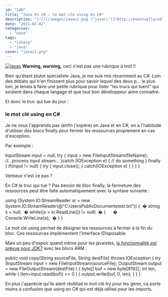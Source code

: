 ```yaml
---
id: "146"
title: "Java Vs C# : le mot clé using en C#"
description: "[![](/images/javac1.png \"javac\")](http://eventuallycoding.com/wp-content/uploads/2011/05/javac1.png) **Warning, warning,** ceci n'est pas une rubrique..."
date: "2011-02-02"
categories: 
  - "waza"
tags: 
  - "csharp"
  - "java"
cover: "javac1.png"
---
```


[![](/images/javac1.png "javac")](http://eventuallycoding.com/wp-content/uploads/2011/05/javac1.png) **Warning, warning,** ceci n'est pas une rubrique à troll !!

Bien qu'étant plutot spécialiste Java, je me suis mis récemment au C#. Loin des débats qui n'en finissent plus pour savoir lequel des deux p... le plus loin, je tenais à faire une petite rubrique pour lister "les trucs qui tuent" qui existent dans chaque langage et que tout bon développeur aime connaitre.

Et donc le truc qui tue du jour :

### le mot clé using en C#

Je ne vous l'apprends pas (enfin j'espère) en Java et en C#, on a l'habitude d'utiliser des blocs finally pour fermer les ressources proprement en cas d'exception.

Par exemple :

InputStream   input = null;
try
{
    input = new FileInputStream(fileName);
    //...process input stream...
}catch (IOException e)
{
    // do something
}
finally
{
    if(input != null)
    {
       try
       {
           input.close();
       }
       catch(IOException e)
       {
       }
   }
}

Verbeux n'est ce pas ?

En C# le truc qui tue ? Pas besoin de bloc finally, la fermeture des ressources peut être faite automatiquement avec la syntaxe suivante :

using (System.IO.StreamReader sr = new System.IO.StreamReader(@"C:UsersPublicDocumentstest.txt"))
{  �
 string s = null;  �
 while((s = sr.ReadLine()) != null)  �
 {      �
 Console.WriteLine(s);  �
 }
}

Le mot clé using permet de désigner les ressources à fermer à la fin du bloc. Ces ressources implémentent l'interface IDisposable.

Mais un peu d'espoir quand même pour les javaistes, [la fonctionnalité est prévue pour JDK7](http://blog.developpez.com/adiguba/p9231/java/try-with-resources/#more9231) avec les blocs ARM :

public void copy(String sourceFile, String destFile) throws IOException
{
	try (InputStream input = new FileInputStream(sourceFile); OutputStream output = new FileOutputStream(destFile) )
	{
		byte\[\] buf = new byte\[8192\];
		int len;
		while ( (len=input.read(buf)) >= 0 )
		{
			output.write(buf, 0, len);
		}
	}
}

En plus j'apprécie qu'ils aient réutilisé le mot clé try pour les gérer, ca porte moins à confusion que using en C# qui est déjà utilisé pour les imports.
